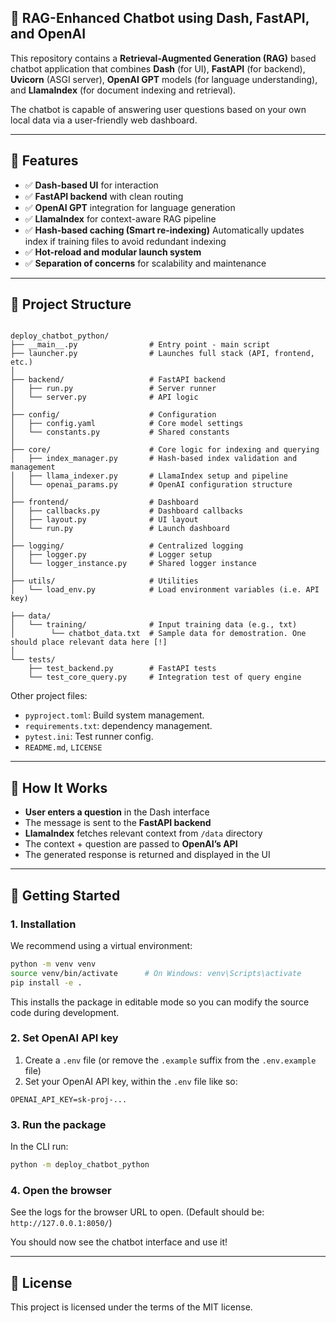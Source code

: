 ## 🤖 RAG-Enhanced Chatbot using Dash, FastAPI, and OpenAI

This repository contains a **Retrieval-Augmented Generation (RAG)** based chatbot application that combines **Dash** (for UI), **FastAPI** (for backend), **Uvicorn** (ASGI server), **OpenAI GPT** models (for language understanding), and **LlamaIndex** (for document indexing and retrieval).

The chatbot is capable of answering user questions based on your own local data via a user-friendly web dashboard.

---

## 🚀 Features

- ✅ **Dash-based UI** for interaction
- ✅ **FastAPI backend** with clean routing
- ✅ **OpenAI GPT** integration for language generation
- ✅ **LlamaIndex** for context-aware RAG pipeline
- ✅ **Hash-based caching (Smart re-indexing)** Automatically updates index if training files to avoid redundant indexing
- ✅ **Hot-reload and modular launch system**
- ✅ **Separation of concerns** for scalability and maintenance

---

## 📁 Project Structure

```

deploy_chatbot_python/
├── __main__.py                # Entry point - main script
├── launcher.py                # Launches full stack (API, frontend, etc.)
│
├── backend/                   # FastAPI backend
│   ├── run.py                 # Server runner
│   └── server.py              # API logic
│
├── config/                    # Configuration
│   ├── config.yaml            # Core model settings
│   └── constants.py           # Shared constants
│
├── core/                      # Core logic for indexing and querying
│   ├── index_manager.py       # Hash-based index validation and management
│   ├── llama_indexer.py       # LlamaIndex setup and pipeline
│   └── openai_params.py       # OpenAI configuration structure
│
├── frontend/                  # Dashboard
│   ├── callbacks.py           # Dashboard callbacks
│   ├── layout.py              # UI layout
│   └── run.py                 # Launch dashboard
│
├── logging/                   # Centralized logging
│   ├── logger.py              # Logger setup
│   └── logger_instance.py     # Shared logger instance
│
├── utils/                     # Utilities
│   └── load_env.py            # Load environment variables (i.e. API key)

├── data/
│   └── training/              # Input training data (e.g., txt)
│        └── chatbot_data.txt  # Sample data for demostration. One should place relevant data here [!]
│
└── tests/
    ├── test_backend.py        # FastAPI tests
    └── test_core_query.py     # Integration test of query engine

```

Other project files:
- `pyproject.toml`: Build system management.
- `requirements.txt`: dependency management.
- `pytest.ini`: Test runner config.
- `README.md`, `LICENSE`

---
## 🧠 How It Works

* **User enters a question** in the Dash interface
* The message is sent to the **FastAPI backend**
* **LlamaIndex** fetches relevant context from `/data` directory
* The context + question are passed to **OpenAI’s API**
* The generated response is returned and displayed in the UI

---

## 🚀 Getting Started

### 1. Installation

We recommend using a virtual environment:

```bash
python -m venv venv
source venv/bin/activate      # On Windows: venv\Scripts\activate
pip install -e .
```

This installs the package in editable mode so you can modify the source code during development.


### 2. Set OpenAI API key
1. Create a `.env` file (or remove the `.example` suffix from the `.env.example` file)
2. Set your OpenAI API key, within the `.env` file like so:
```
OPENAI_API_KEY=sk-proj-...
```

### 3. Run the package
In the CLI run:
```bash
python -m deploy_chatbot_python
```

### 4. Open the browser
See the logs for the browser URL to open.
(Default should be: `http://127.0.0.1:8050/`)

You should now see the chatbot interface and use it!

---

## 📄 License

This project is licensed under the terms of the MIT license.
